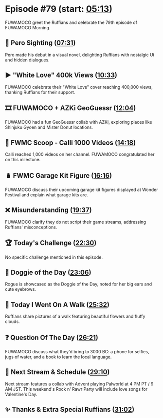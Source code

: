 # Episode #79 (start: [05:13](https://youtu.be/8TbaxoOgHhQ?t=05m13s))

FUWAMOCO greet the Ruffians and celebrate the 79th episode of FUWAMOCO Morning.

## 👀 Pero Sighting ([07:31](https://youtu.be/8TbaxoOgHhQ?t=07m31s))

Pero made his debut in a visual novel, delighting Ruffians with nostalgic Ui and hidden dialogues.

## ▶️ "White Love" 400k Views ([10:33](https://youtu.be/8TbaxoOgHhQ?t=10m33s))

FUWAMOCO celebrate their "White Love" cover reaching 400,000 views, thanking Ruffians for their support.

## 🎞️ FUWAMOCO + AZKi GeoGuessr ([12:04](https://youtu.be/8TbaxoOgHhQ?t=12m04s))

FUWAMOCO had a fun GeoGuessr collab with AZKi, exploring places like Shinjuku Gyoen and Mister Donut locations.

## 🔎 FWMC Scoop - Calli 1000 Videos ([14:18](https://youtu.be/8TbaxoOgHhQ?t=14m18s))

Calli reached 1,000 videos on her channel. FUWAMOCO congratulated her on this milestone.

## 🪆 FWMC Garage Kit Figure ([16:16](https://youtu.be/8TbaxoOgHhQ?t=16m16s))

FUWAMOCO discuss their upcoming garage kit figures displayed at Wonder Festival and explain what garage kits are.

## ❌ Misunderstanding ([19:37](https://youtu.be/8TbaxoOgHhQ?t=19m37s))

FUWAMOCO clarify they do not script their game streams, addressing Ruffians' misconceptions.

## 🏆 Today's Challenge ([22:30](https://youtu.be/8TbaxoOgHhQ?t=22m30s))

No specific challenge mentioned in this episode.

## 🐶 Doggie of the Day ([23:06](https://youtu.be/8TbaxoOgHhQ?t=23m06s))

Rogue is showcased as the Doggie of the Day, noted for her big ears and cute eyebrows.

## 🚶 Today I Went On A Walk ([25:32](https://youtu.be/8TbaxoOgHhQ?t=25m32s))

Ruffians share pictures of a walk featuring beautiful flowers and fluffy clouds.

## ❓ Question Of The Day ([26:21](https://youtu.be/8TbaxoOgHhQ?t=26m21s))

FUWAMOCO discuss what they'd bring to 3000 BC: a phone for selfies, jugs of water, and a book to learn the local language.

## 📅 Next Stream & Schedule ([29:10](https://youtu.be/8TbaxoOgHhQ?t=29m10s))

Next stream features a collab with Advent playing Palworld at 4 PM PT / 9 AM JST. This weekend's Rock n' Rawr Party will include love songs for Valentine's Day.

## ✨ Thanks & Extra Special Ruffians ([31:02](https://youtu.be/8TbaxoOgHhQ?t=31m02s))
